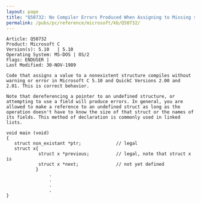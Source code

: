 ```yaml
---
layout: page
title: "Q50732: No Compiler Errors Produced When Assigning to Missing struct"
permalink: /pubs/pc/reference/microsoft/kb/Q50732/
---
```


	Article: Q50732
	Product: Microsoft C
	Version(s): 5.10   | 5.10
	Operating System: MS-DOS | OS/2
	Flags: ENDUSER |
	Last Modified: 30-NOV-1989
	
	Code that assigns a value to a nonexistent structure compiles without
	warning or error in Microsoft C 5.10 and QuickC Versions 2.00 and
	2.01. This is correct behavior.
	
	Note that dereferencing a pointer to an undefined structure, or
	attempting to use a field will produce errors. In general, you are
	allowed to make a reference to an undefined struct as long as the
	operation doesn't have to know the size of that struct or the names of
	its fields. This method of declaration is commonly used in linked
	lists.
	
	void main (void)
	{
	   struct non_existant *ptr;             // legal
	   struct x{
	            struct x *previous;          // legal, note that struct x is
	            struct x *next;              // not yet defined
	           }
	                .
	                .
	                .
	                .
	}
